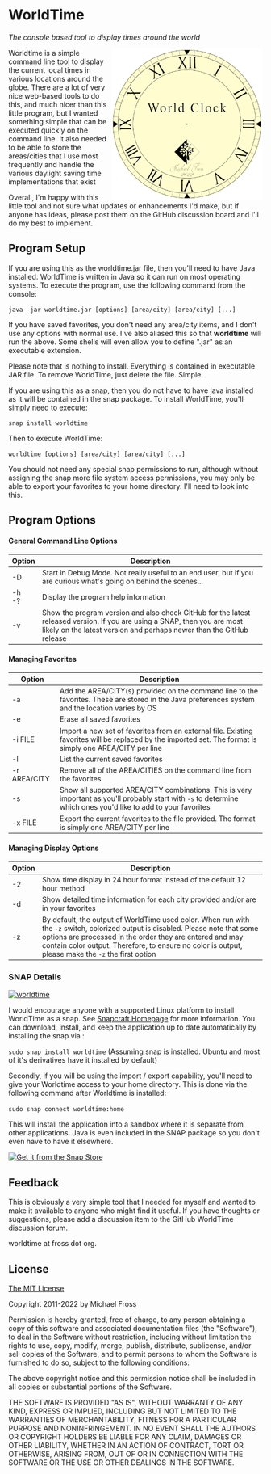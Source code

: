 # WorldTime

*The console based tool to display times around the world*

<img align="right" width="300" src="https://github.com/frossm/worldtime/raw/master/graphics/WorldTimeLogo500.png">Worldtime is a simple command line tool to display the current local times in various locations around the globe.  There are a lot of very nice web-based tools to do this, and much nicer than this little program, but I wanted something simple that can be executed quickly on the command line.  It also needed to be able to store the areas/cities that I use most frequently and handle the various daylight saving time implementations that exist

Overall, I'm happy with this little tool and not sure what updates or enhancements I'd make, but if anyone has ideas, please post them on the GitHub discussion board and I'll do my best to implement.

## Program Setup
If you are using this as the worldtime.jar file, then you'll need to have Java installed.  WorldTime is written in Java so it can run on most operating systems.  To execute the program, use the following command from the console:

    java -jar worldtime.jar [options] [area/city] [area/city] [...]

If you have saved favorites, you don't need any area/city items, and I don't use any options with normal use.  I've also aliased this so that 
**worldtime** will run the above.  Some shells will even allow you to define ".jar" as an executable extension.

Please note that is nothing to install.  Everything is contained in executable JAR file.  To remove WorldTime, just delete the file.  Simple.

If you are using this as a snap, then you do not have to have java installed as it will be contained in the snap package.  To install WorldTime, you'll simply need to execute:

    snap install worldtime
    
Then to execute WorldTime:

    worldtime [options] [area/city] [area/city] [...]

You should not need any special snap permissions to run, although without assigning the snap more file system access permissions, you may only be able to export your favorites to your home directory.  I'll need to look into this.

## Program Options

#### General Command Line Options
|Option|Description|
|------|-----------|
|-D|Start in Debug Mode.  Not really useful to an end user, but if you are curious what's going on behind the scenes...|
|-h <br>-?|Display the program help information|
|-v|Show the program version and also check GitHub for the latest released version.  If you are using a SNAP, then you are most likely on the latest version and perhaps newer than the GitHub release|

#### Managing Favorites
|Option|Description|
|------|-----------|
|-a|Add the AREA/CITY(s) provided on the command line to the favorites.  These are stored in the Java preferences system and the location varies by OS|
|-e|Erase all saved favorites|
|-i FILE|Import a new set of favorites from an external file.  Existing favorites will be replaced by the imported set.  The format is simply one AREA/CITY per line|
|-l|List the current saved favorites|
|-r AREA/CITY|Remove all of the AREA/CITIES on the command line from the favorites|
|-s|Show all supported AREA/CITY combinations.  This is very important as you'll probably start with `-s` to determine which ones you'd like to add to your favorites|
|-x FILE|Export the current favorites to the file provided.  The format is simply one AREA/CITY per line|

#### Managing Display Options
|Option|Description|
|------|-----------|
|-2|Show time display in 24 hour format instead of the default 12 hour method|
|-d|Show detailed time information for each city provided and/or are in your favorites|
|-z|By default, the output of WorldTime used color.  When run with the `-z` switch, colorized output is disabled. Please note that some options are processed in the order they are entered and may contain color output.  Therefore, to ensure no color is output, please make the `-z` the first option|


### SNAP Details

[![worldtime](https://snapcraft.io//quoter/badge.svg)](https://snapcraft.io/worldtime)

I would encourage anyone with a supported Linux platform to install WorldTime as a snap.  See [Snapcraft Homepage](https://snapcraft.io) for more information. You can download, install, and keep the application up to date automatically by installing the snap via :

`sudo snap install worldtime`  (Assuming snap is installed.  Ubuntu and most of it's derivatives have it installed by default)

Secondly, if you will be using the import / export capability, you'll need to give your Worldtime access to your home directory.  This is done via the following command after Worldtime is installed:

`sudo snap connect worldtime:home`

This will install the application into a sandbox where it is separate from other applications.  Java is even included in the SNAP package so you don't even have to have it elsewhere.

[![Get it from the Snap Store](https://snapcraft.io/static/images/badges/en/snap-store-black.svg)](https://snapcraft.io/worldtime)

## Feedback

This is obviously a very simple tool that I needed for myself and wanted to make it available to anyone who might find it useful.  If you have thoughts or suggestions, please add a discussion item to the GitHub WorldTime discussion forum.

worldtime at fross dot org.

## License

[The MIT License](https://opensource.org/licenses/MIT)

Copyright 2011-2022 by Michael Fross

Permission is hereby granted, free of charge, to any person obtaining a copy of this software and associated documentation files (the "Software"), to deal in the Software without restriction, including without limitation the rights to use, copy, modify, merge, publish, distribute, sublicense, and/or sell copies of the Software, and to permit persons to whom the Software is furnished to do so, subject to the following conditions:

The above copyright notice and this permission notice shall be included in all copies or substantial portions of the Software.

THE SOFTWARE IS PROVIDED "AS IS", WITHOUT WARRANTY OF ANY KIND, EXPRESS OR IMPLIED, INCLUDING BUT NOT LIMITED TO THE WARRANTIES OF MERCHANTABILITY, FITNESS FOR A PARTICULAR PURPOSE AND NONINFRINGEMENT. IN NO EVENT SHALL THE AUTHORS OR COPYRIGHT HOLDERS BE LIABLE FOR ANY CLAIM, DAMAGES OR OTHER LIABILITY, WHETHER IN AN ACTION OF CONTRACT, TORT OR OTHERWISE, ARISING FROM, OUT OF OR IN CONNECTION WITH THE SOFTWARE OR THE USE OR OTHER DEALINGS IN THE SOFTWARE.



